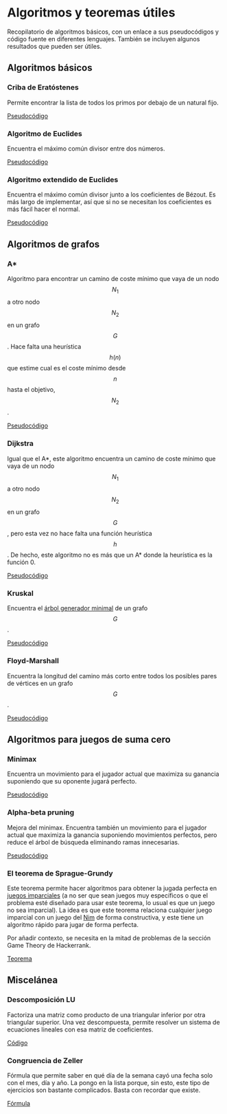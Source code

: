 # Algoritmos y teoremas útiles
Recopilatorio de algoritmos básicos, con un enlace a sus pseudocódigos y código fuente en diferentes lenguajes.
También se incluyen algunos resultados que pueden ser útiles.

## Algoritmos básicos

### Criba de Eratóstenes

Permite encontrar la lista de todos los primos por debajo de un natural fijo.

[Pseudocódigo](https://en.wikipedia.org/wiki/Sieve_of_Eratosthenes#Pseudocode)

### Algoritmo de Euclides

Encuentra el máximo común divisor entre dos números.

[Pseudocódigo](https://en.wikipedia.org/wiki/Euclidean_algorithm#Implementations)

### Algoritmo extendido de Euclides

Encuentra el máximo común divisor junto a los coeficientes de Bézout. Es más largo
de implementar, así que si no se necesitan los coeficientes es más fácil hacer el normal.

[Pseudocódigo](https://en.wikipedia.org/wiki/Extended_Euclidean_algorithm#Pseudocode)

## Algoritmos de grafos

### A*

Algoritmo para encontrar un camino de coste mínimo que vaya de un nodo $$N_1$$ a otro nodo $$N_2$$ en un grafo $$G$$.
Hace falta una heurística $$h(n)$$ que estime cual es el coste mínimo desde $$n$$ hasta el objetivo, $$N_2$$.

[Pseudocódigo](https://en.wikipedia.org/wiki/A*_search_algorithm#Pseudocode)

### Dijkstra

Igual que el A*, este algoritmo encuentra un camino de coste mínimo que vaya de un nodo $$N_1$$ a otro nodo $$N_2$$ en un grafo $$G$$,
pero esta vez no hace falta una función heurística $$h$$. De hecho, este algoritmo no es más que un A* donde la heurística es la función 0.

[Pseudocódigo](https://en.wikipedia.org/wiki/Dijkstra%27s_algorithm#Pseudocode)

### Kruskal

Encuentra el [árbol generador minimal](https://en.wikipedia.org/wiki/Minimum_spanning_tree) de un grafo $$G$$.

[Pseudocódigo](https://en.wikipedia.org/wiki/Kruskal%27s_algorithm#Pseudocode)

### Floyd-Marshall

Encuentra la longitud del camino más corto entre todos los posibles pares de vértices en un grafo $$G$$.

[Pseudocódigo](https://en.wikipedia.org/wiki/Floyd%E2%80%93Warshall_algorithm#Pseudocode_[11]_:)

## Algoritmos para juegos de suma cero

### Minimax

Encuentra un movimiento para el jugador actual que maximiza su ganancia suponiendo que su oponente jugará perfecto.

[Pseudocódigo](https://en.wikipedia.org/wiki/Minimax#Pseudocode)

### Alpha-beta pruning

Mejora del minimax. Encuentra también un movimiento para el jugador actual que maximiza la ganancia suponiendo movimientos perfectos,
pero reduce el árbol de búsqueda eliminando ramas innecesarias.

[Pseudocódigo](https://en.wikipedia.org/wiki/Alpha%E2%80%93beta_pruning)

### El teorema de Sprague-Grundy

Este teorema permite hacer algoritmos para obtener la jugada perfecta en [juegos imparciales](https://en.wikipedia.org/wiki/Impartial_game) (a no ser que sean juegos muy específicos o que el problema esté diseñado para usar este teorema, lo usual es que un juego no sea imparcial). La idea es que este teorema relaciona cualquier juego imparcial con un juego del [Nim](https://en.wikipedia.org/wiki/Nim) de forma constructiva, y este tiene un algoritmo rápido para jugar de forma perfecta.

Por añadir contexto, se necesita en la mitad de problemas de la sección Game Theory de Hackerrank.

[Teorema](https://en.wikipedia.org/wiki/Sprague%E2%80%93Grundy_theorem)


## Miscelánea

### Descomposición LU

Factoriza una matriz como producto de una triangular inferior por otra triangular superior. Una vez descompuesta, permite resolver un sistema de ecuaciones lineales con esa matriz de coeficientes.

[Código](https://en.wikipedia.org/wiki/LU_decomposition#C_code_examples)

### Congruencia de Zeller

Fórmula que permite saber en qué día de la semana cayó una fecha solo con el mes, día y año. La pongo en la lista porque, sin esto, este tipo de ejercicios son bastante complicados. Basta con recordar que existe.

[Fórmula](https://en.wikipedia.org/wiki/Zeller%27s_congruence#Implementation_in_software)
